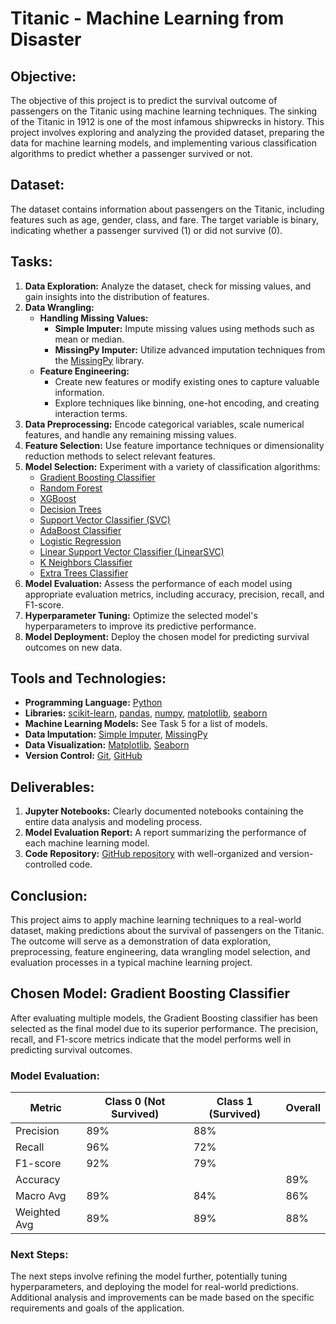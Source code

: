 # Titanic - Machine Learning from Disaster

## Objective:

The objective of this project is to predict the survival outcome of passengers on the Titanic using machine learning techniques. The sinking of the Titanic in 1912 is one of the most infamous shipwrecks in history. This project involves exploring and analyzing the provided dataset, preparing the data for machine learning models, and implementing various classification algorithms to predict whether a passenger survived or not.

## Dataset:
The dataset contains information about passengers on the Titanic, including features such as age, gender, class, and fare. The target variable is binary, indicating whether a passenger survived (1) or did not survive (0).

## Tasks:
1. **Data Exploration:** Analyze the dataset, check for missing values, and gain insights into the distribution of features.
2. **Data Wrangling:**
    - **Handling Missing Values:**
        - **Simple Imputer:** Impute missing values using methods such as mean or median.
        - **MissingPy Imputer:** Utilize advanced imputation techniques from the [MissingPy](https://pypi.org/project/missingpy/) library.
    - **Feature Engineering:**
        - Create new features or modify existing ones to capture valuable information.
        - Explore techniques like binning, one-hot encoding, and creating interaction terms.
3. **Data Preprocessing:** Encode categorical variables, scale numerical features, and handle any remaining missing values.
4. **Feature Selection:** Use feature importance techniques or dimensionality reduction methods to select relevant features.
5. **Model Selection:** Experiment with a variety of classification algorithms:
    - [Gradient Boosting Classifier](https://scikit-learn.org/stable/modules/ensemble.html#gradient-boosting)
    - [Random Forest](https://scikit-learn.org/stable/modules/ensemble.html#random-forests)
    - [XGBoost](https://xgboost.readthedocs.io/en/latest/)
    - [Decision Trees](https://scikit-learn.org/stable/modules/tree.html)
    - [Support Vector Classifier (SVC)](https://scikit-learn.org/stable/modules/svm.html#svc)
    - [AdaBoost Classifier](https://scikit-learn.org/stable/modules/ensemble.html#adaboost)
    - [Logistic Regression](https://scikit-learn.org/stable/modules/linear_model.html#logistic-regression)
    - [Linear Support Vector Classifier (LinearSVC)](https://scikit-learn.org/stable/modules/svm.html#linear-svm)
    - [K Neighbors Classifier](https://scikit-learn.org/stable/modules/neighbors.html#classification)
    - [Extra Trees Classifier](https://scikit-learn.org/stable/modules/ensemble.html#extremely-randomized-trees)
6. **Model Evaluation:** Assess the performance of each model using appropriate evaluation metrics, including accuracy, precision, recall, and F1-score.
7. **Hyperparameter Tuning:** Optimize the selected model's hyperparameters to improve its predictive performance.
8. **Model Deployment:** Deploy the chosen model for predicting survival outcomes on new data.

## Tools and Technologies:
- **Programming Language:** [Python](https://www.python.org/)
- **Libraries:** [scikit-learn](https://scikit-learn.org/stable/), [pandas](https://pandas.pydata.org/), [numpy](https://numpy.org/), [matplotlib](https://matplotlib.org/), [seaborn](https://seaborn.pydata.org/)
- **Machine Learning Models:** See Task 5 for a list of models.
- **Data Imputation:** [Simple Imputer](https://scikit-learn.org/stable/modules/impute.html#simpleimputer), [MissingPy](https://pypi.org/project/missingpy/)
- **Data Visualization:** [Matplotlib](https://matplotlib.org/), [Seaborn](https://seaborn.pydata.org/)
- **Version Control:** [Git](https://git-scm.com/), [GitHub](https://github.com/)

## Deliverables:
1. **Jupyter Notebooks:** Clearly documented notebooks containing the entire data analysis and modeling process.
2. **Model Evaluation Report:** A report summarizing the performance of each machine learning model.
3. **Code Repository:** [GitHub repository](https://github.com/) with well-organized and version-controlled code.

## Conclusion:
This project aims to apply machine learning techniques to a real-world dataset, making predictions about the survival of passengers on the Titanic. The outcome will serve as a demonstration of data exploration, preprocessing, feature engineering, data wrangling  model selection, and evaluation processes in a typical machine learning project.

## Chosen Model: Gradient Boosting Classifier
After evaluating multiple models, the Gradient Boosting classifier has been selected as the final model due to its superior performance. The precision, recall, and F1-score metrics indicate that the model performs well in predicting survival outcomes.

### Model Evaluation:
| Metric           | Class 0 (Not Survived) | Class 1 (Survived) | Overall |
|------------------|------------------------|--------------------|---------|
| Precision        | 89%                    | 88%                |         |
| Recall           | 96%                    | 72%                |         |
| F1-score         | 92%                    | 79%                |         |
| Accuracy         |                        |                    | 89%     |
| Macro Avg        | 89%                    | 84%                | 86%     |
| Weighted Avg     | 89%                    | 89%                | 88%     |

### Next Steps:
The next steps involve refining the model further, potentially tuning hyperparameters, and deploying the model for real-world predictions. Additional analysis and improvements can be made based on the specific requirements and goals of the application.

